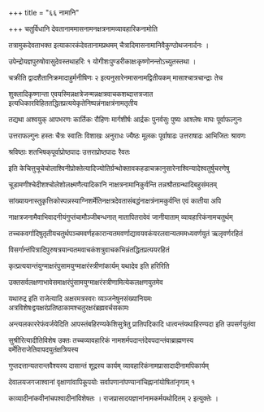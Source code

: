 +++
title = "६६ नामानि"

+++
चतुर्विधानि देवतानाममासनामनक्षत्रनामव्यावहारिकनामोति

तत्रामुकदेवताभक्त इत्याकारकंदेवतानामप्रथमम् चैत्रादिमासनामानिवैकुण्ठोथजनार्दनः ।

उपेन्द्रोयज्ञपुरुषोवासुदेवस्तथाहरिः १ योगीशःपुण्डरीकाक्षःकृष्णोनन्तोऽच्युतस्तथा ।

चक्रीति द्वादशैतानिक्रमादाहुर्मनीषिणः २ इत्यनुसारेनमासनामद्वितीयकम् मासाश्चात्रचान्द्राः तेच

शुक्लादिकृष्णान्ता एवयस्मिन्नक्षत्रेजन्मन्नक्षत्रवाचकशब्दात्तत्रजात इत्यधिकारविहिततद्धितप्रत्ययेकृतेनिष्पन्नंनाक्षत्रंनामतृतीय

तद्यथा अश्वयुक्‌ आपभरणः कार्तिकः रौहिणः मार्गशीर्षः आर्द्रकः पुनर्वसुः पुष्यः आश्लेषः माघः पूर्वाफल्गुनः

उत्तराफल्गुनः हस्तः चैत्रः स्वातिः विशाखः अनुराधः ज्यैष्ठः मूलकः पूर्वाषाढः उत्तराषाढः आभिजितः श्रावणः

श्रविष्ठाः शतभिषक्‌पूर्वाप्रोष्ठपादः उत्तराप्रोष्ठपादः रैवतः

इति केचित्तुचूचेचोलाश्विनीप्रोक्तेत्यादिज्योतिर्ग्रन्थोक्तावकहडाचक्रानुसारेनाश्विन्यादेश्वतुर्षुचरणेषु

चूडामणीश्चेदीशश्चोलेशोलक्ष्मणैत्यादिकानि नाक्षत्रनामानिकुर्वन्ति तन्नश्रौतग्रन्थादिबहुसंमतम्

सांख्यायनास्तुकृत्तिकोस्पन्नस्याग्निशर्मेतिनक्षत्रदेवतासंबद्धंनाक्षत्रंनामकुर्वन्ति एवं कातीया अपि

नाक्षत्रजनामैवाभिवादनीयंगुप्तंचामौञ्जीबन्धनात् मातापितरावेवं जानीयाताम् व्यावहारिकंनामचतुर्थम्

तच्चकवर्गादिषुतृतीयचतुर्थपञ्चमवर्णहकारान्यतमवर्णाद्यावयवकंयरलवान्यतममध्यवर्णयुतं ऋलृवर्णरहितं

विसर्गान्तंपित्रादिपुरुषत्रयान्यतमवाचकंशत्रुवाचकभिन्नंतद्धितप्रत्ययरहितं

कृत्प्रत्ययान्तंयुग्माक्षरंपुसामयुग्माक्षरंस्त्रीणांकार्यम् यथादेव इति हरिरिति

उक्तसर्वलक्षणाभावेसमाक्षरंपुंसामयुग्माक्षरंस्त्रीणामित्येकलक्षणयुतमेव

यथारुद्र इति राजेत्यादि अक्षरमत्रस्वरः व्यञ्जनेषुनसंख्यानियमः अत्रविशेषःद्वयक्षरंप्रतिष्ठाकामश्चतुरक्षरंब्रह्मवर्चसकामः

अन्त्यलकाररेफंवर्जयेदिति आपस्तंबहिरण्यकेशिसुत्रेतु प्रातिपदिकादि धात्वन्तंयथाहिरण्यदा इति उपसर्गयुतंवा

सुश्रीरित्यादीतिविशेष उक्तः तच्चव्यावहारिकं नामशर्मपदान्तंदेवपदान्तंवाब्राह्मणस्य वर्मेतिराजेतिवापदयुतंक्षत्रियस्य

गुप्तदत्तान्यतरान्तवैश्यस्य दासान्तं शूद्रस्य कार्यम् व्यावहारिकंनामप्रासादादीनामपिकार्यम्

देवालयजगजाश्वानां वृक्षाणांवापिकूपयोः सर्वापणानांपण्यानांचिह्नानांयोषितांनृणाम् १

काव्यादीनांकवीनांचपश्वादीनांविशेषतः । राजप्रासादयज्ञानांनामकर्मयथोदितम् २ इत्युक्तेः ।
